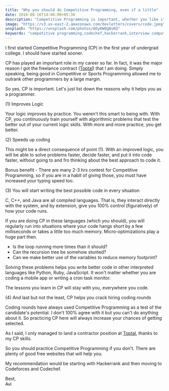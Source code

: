 ```yaml
---
title: "Why you should do Competitive Programming, even if a little"
date: 2018-08-16T14:00:00+05:30
description: "Competitive Programming is important, whether you like it or not - and here's why you should be doing it"
image: "https://s3.us-east-2.amazonaws.com/devletters/covers/code.jpeg"
unsplash: "https://unsplash.com/photos/8OyKWQgBsKQ"
keywords: "competitive programming,codechef,hackerrank,interview computer science"
---
```


I first started Competitive Programming (CP) in the first year of undergrad college. I should have started sooner.

CP has played an important role in my career so far. In fact, it was the major reason I got the freelance contract ([Toptal](http://bit.ly/avitoptal)) that I am doing. Simply speaking, being good in Competitive or Sports Programming allowed me to outrank other programmers by a large margin.

So yes, CP is important. Let's just list down the reasons why it helps you as a programmer.

(1) Improves Logic

Your logic improves by practice. You weren't this smart to being with. With CP, you continuously train yourself with algorithmic problems that test the better out of your current logic skills. With more and more practice, you get better.

(2) Speeds up coding

This might be a direct consequence of point (1). With an improved logic, you will be able to solve problems faster, decide faster, and put it into code faster, without going to and fro thinking about the best approach to code it.

Bonus benefit - There are many 2-3 hrs contest for Competitive Programming, so if you are in a habit of giving those, you must have increased your 
typing speed too.

(3) You will start writing the best possible code in every situation

C, C++, and Java are all compiled languages. That is, they interact directly with the system, and by extension, give you 100% control (figuratively) of how your code runs. 

If you are doing CP in these languages (which you should), you will regularly run into situations where your code hangs short by a few milliseconds or takes a little too much memory. Micro-optimizations play a huge part then.

* Is the loop running more times than it should?
* Can the recursion tree be somehow stunted?
* Can we make better use of the variables to reduce memory footprint?

Solving these problems helps you write better code in other interpreted languages like Python, Ruby, JavaScript. It won't matter whether you are coding 
a mobile app or writing a cron task monitor.

The lessons you learn in CP will stay with you, everywhere you code.

(4) And last but not the least, CP helps you crack hiring coding rounds

Coding rounds have always used Competitive Programming as a test of the candidate's potential. I don't 100% agree with it but you can't do anything 
about it. So practicing CP here will always increase your chances of getting selected.

As I said, I only managed to land a contractor position at [Toptal](https://bit.ly/toptalaviref), thanks to my CP skills.

So you should practice Competitive Programming if you don't. There are plenty of good free websites that will help you.

My recommendation would be starting with Hackerrank and then moving to Codeforces and Codechef.


Best,<br>
Avi
